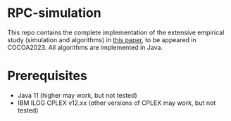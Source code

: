 # RPC-simulation

This repo contains the complete implementation of the extensive empirical study (simulation and algorithms) in [this paper](https://doi.org/10.48550/arXiv.2310.04933), to be appeared in COCOA2023.
All algorithms are implemented in Java.

# Prerequisites
- Java 11 (higher may work, but not tested)
- IBM ILOG CPLEX v12.xx (other versions of CPLEX may work, but not tested)
